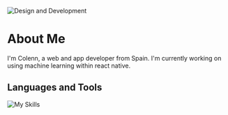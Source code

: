 
![Design and Development](https://pbs.twimg.com/profile_banners/1376658111772168192/1659531094/1500x500)

# About Me
I'm Colenn, a web and app developer from Spain. I'm currently working on using machine learning within react native.

## Languages and Tools
![My Skills](https://skills.thijs.gg/icons?i=html,css,js,react,nodejs,py,figma&theme=dark)


